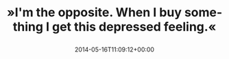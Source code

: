 ---
retweeted: false
source: <a href="http://twitter.com" rel="nofollow">Twitter Web Client</a>
entities:
  hashtags: []
  symbols: []
  user_mentions: []
  urls:
  - url: http://t.co/0Mv9v9zuXJ
    expanded_url: http://imgur.com/a/VpBJt
    display_url: imgur.com/a/VpBJt
    indices:
    - '71'
    - '93'
display_text_range:
- '0'
- '93'
favorite_count: '0'
id_str: '467260473969491968'
truncated: false
retweet_count: '0'
id: '467260473969491968'
possibly_sensitive: false
created_at: Fri May 16 11:09:12 +0000 2014
favorited: false
full_text: "»I'm the opposite. When I buy something I get this depressed feeling.«"
lang: en
quote_url: http://imgur.com/a/VpBJt
tags:
- pesos/twitter
date: '2014-05-16T11:09:12+00:00'
src: https://twitter.com/bascht/status/467260473969491968
original_url: https://twitter.com/bascht/status/467260473969491968
type: twitter_tweet
text: "»I'm the opposite. When I buy something I get this depressed feeling.«"
title: "»I'm the opposite. When I buy something I get this depressed feeling.«\n"

---